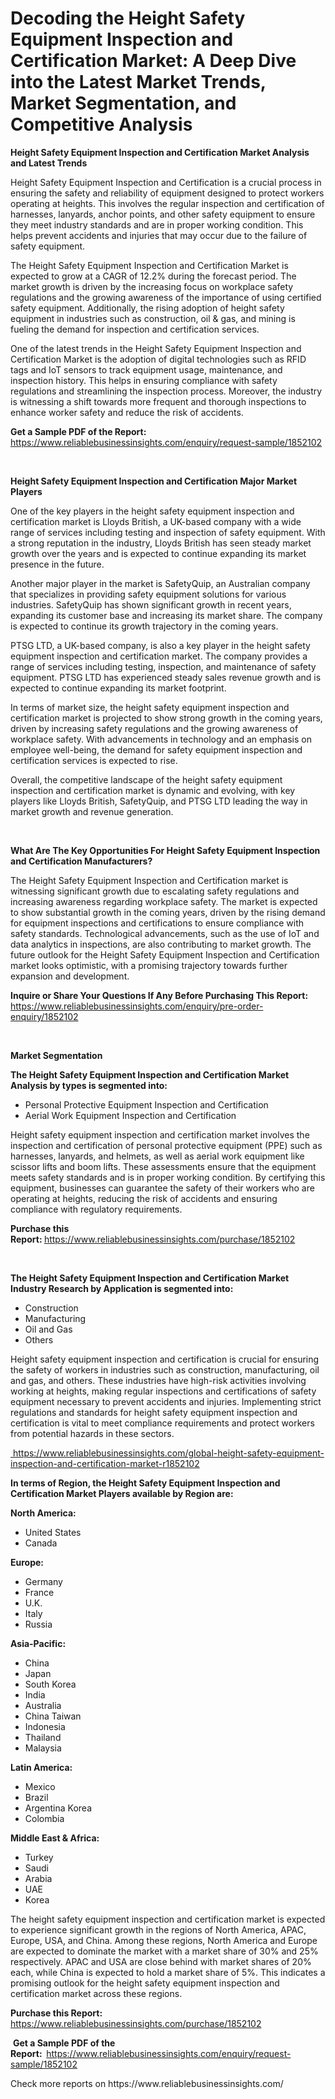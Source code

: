 <p><h1>Decoding the Height Safety Equipment Inspection and Certification Market: A Deep Dive into the Latest Market Trends, Market Segmentation, and Competitive Analysis</h1></p><p><strong>Height Safety Equipment Inspection and Certification Market Analysis and Latest Trends</strong></p>
<p><p>Height Safety Equipment Inspection and Certification is a crucial process in ensuring the safety and reliability of equipment designed to protect workers operating at heights. This involves the regular inspection and certification of harnesses, lanyards, anchor points, and other safety equipment to ensure they meet industry standards and are in proper working condition. This helps prevent accidents and injuries that may occur due to the failure of safety equipment.</p><p>The Height Safety Equipment Inspection and Certification Market is expected to grow at a CAGR of 12.2% during the forecast period. The market growth is driven by the increasing focus on workplace safety regulations and the growing awareness of the importance of using certified safety equipment. Additionally, the rising adoption of height safety equipment in industries such as construction, oil & gas, and mining is fueling the demand for inspection and certification services.</p><p>One of the latest trends in the Height Safety Equipment Inspection and Certification Market is the adoption of digital technologies such as RFID tags and IoT sensors to track equipment usage, maintenance, and inspection history. This helps in ensuring compliance with safety regulations and streamlining the inspection process. Moreover, the industry is witnessing a shift towards more frequent and thorough inspections to enhance worker safety and reduce the risk of accidents.</p></p>
<p><strong>Get a Sample PDF of the Report:&nbsp;</strong> <a href="https://www.reliablebusinessinsights.com/enquiry/request-sample/1852102">https://www.reliablebusinessinsights.com/enquiry/request-sample/1852102</a></p>
<p>&nbsp;</p>
<p><strong>Height Safety Equipment Inspection and Certification Major Market Players</strong></p>
<p><p>One of the key players in the height safety equipment inspection and certification market is Lloyds British, a UK-based company with a wide range of services including testing and inspection of safety equipment. With a strong reputation in the industry, Lloyds British has seen steady market growth over the years and is expected to continue expanding its market presence in the future.</p><p>Another major player in the market is SafetyQuip, an Australian company that specializes in providing safety equipment solutions for various industries. SafetyQuip has shown significant growth in recent years, expanding its customer base and increasing its market share. The company is expected to continue its growth trajectory in the coming years.</p><p>PTSG LTD, a UK-based company, is also a key player in the height safety equipment inspection and certification market. The company provides a range of services including testing, inspection, and maintenance of safety equipment. PTSG LTD has experienced steady sales revenue growth and is expected to continue expanding its market footprint.</p><p>In terms of market size, the height safety equipment inspection and certification market is projected to show strong growth in the coming years, driven by increasing safety regulations and the growing awareness of workplace safety. With advancements in technology and an emphasis on employee well-being, the demand for safety equipment inspection and certification services is expected to rise.</p><p>Overall, the competitive landscape of the height safety equipment inspection and certification market is dynamic and evolving, with key players like Lloyds British, SafetyQuip, and PTSG LTD leading the way in market growth and revenue generation.</p></p>
<p>&nbsp;</p>
<p><strong>What Are The Key Opportunities For Height Safety Equipment Inspection and Certification Manufacturers?</strong></p>
<p><p>The Height Safety Equipment Inspection and Certification market is witnessing significant growth due to escalating safety regulations and increasing awareness regarding workplace safety. The market is expected to show substantial growth in the coming years, driven by the rising demand for equipment inspections and certifications to ensure compliance with safety standards. Technological advancements, such as the use of IoT and data analytics in inspections, are also contributing to market growth. The future outlook for the Height Safety Equipment Inspection and Certification market looks optimistic, with a promising trajectory towards further expansion and development.</p></p>
<p><strong>Inquire or Share Your Questions If Any Before Purchasing This Report:</strong> <a href="https://www.reliablebusinessinsights.com/enquiry/pre-order-enquiry/1852102">https://www.reliablebusinessinsights.com/enquiry/pre-order-enquiry/1852102</a></p>
<p>&nbsp;</p>
<p><strong>Market Segmentation</strong></p>
<p><strong>The Height Safety Equipment Inspection and Certification Market Analysis by types is segmented into:</strong></p>
<p><ul><li>Personal Protective Equipment Inspection and Certification</li><li>Aerial Work Equipment Inspection and Certification</li></ul></p>
<p><p>Height safety equipment inspection and certification market involves the inspection and certification of personal protective equipment (PPE) such as harnesses, lanyards, and helmets, as well as aerial work equipment like scissor lifts and boom lifts. These assessments ensure that the equipment meets safety standards and is in proper working condition. By certifying this equipment, businesses can guarantee the safety of their workers who are operating at heights, reducing the risk of accidents and ensuring compliance with regulatory requirements.</p></p>
<p><strong>Purchase this Report:&nbsp;</strong><a href="https://www.reliablebusinessinsights.com/purchase/1852102">https://www.reliablebusinessinsights.com/purchase/1852102</a></p>
<p>&nbsp;</p>
<p><strong>The Height Safety Equipment Inspection and Certification Market Industry Research by Application is segmented into:</strong></p>
<p><ul><li>Construction</li><li>Manufacturing</li><li>Oil and Gas</li><li>Others</li></ul></p>
<p><p>Height safety equipment inspection and certification is crucial for ensuring the safety of workers in industries such as construction, manufacturing, oil and gas, and others. These industries have high-risk activities involving working at heights, making regular inspections and certifications of safety equipment necessary to prevent accidents and injuries. Implementing strict regulations and standards for height safety equipment inspection and certification is vital to meet compliance requirements and protect workers from potential hazards in these sectors.</p></p>
<p><a href="https://www.reliablebusinessinsights.com/global-height-safety-equipment-inspection-and-certification-market-r1852102">&nbsp;https://www.reliablebusinessinsights.com/global-height-safety-equipment-inspection-and-certification-market-r1852102</a></p>
<p><strong>In terms of Region, the Height Safety Equipment Inspection and Certification Market Players available by Region are:</strong></p>
<p>
    <p> <strong> North America: </strong>
        <ul>
            <li>United States</li>
            <li>Canada</li>
        </ul>
        </p> 
    <p> <strong> Europe: </strong>
        <ul>
            <li>Germany</li>
            <li>France</li>
            <li>U.K.</li>
            <li>Italy</li>
            <li>Russia</li>
        </ul>
        </p> 
    <p> <strong> Asia-Pacific: </strong>
        <ul>
            <li>China</li>
            <li>Japan</li>
            <li>South Korea</li>
            <li>India</li>
            <li>Australia</li>
            <li>China Taiwan</li>
            <li>Indonesia</li>
            <li>Thailand</li>
            <li>Malaysia</li>
        </ul>
        </p> 
    <p> <strong> Latin America: </strong>
        <ul>
            <li>Mexico</li>
            <li>Brazil</li>
            <li>Argentina Korea</li>
            <li>Colombia</li>
        </ul>
        </p> 
    <p> <strong> Middle East & Africa: </strong>
        <ul>
            <li>Turkey</li>
            <li>Saudi</li>
            <li>Arabia</li>
            <li>UAE</li>
            <li>Korea</li>
        </ul>
    </p>
    </p>
<p><p>The height safety equipment inspection and certification market is expected to experience significant growth in the regions of North America, APAC, Europe, USA, and China. Among these regions, North America and Europe are expected to dominate the market with a market share of 30% and 25% respectively. APAC and USA are close behind with market shares of 20% each, while China is expected to hold a market share of 5%. This indicates a promising outlook for the height safety equipment inspection and certification market across these regions.</p></p>
<p><strong>Purchase this Report: </strong><a href="https://www.reliablebusinessinsights.com/purchase/1852102">https://www.reliablebusinessinsights.com/purchase/1852102</a></p>
<p>&nbsp;<strong>Get a Sample PDF of the Report:&nbsp;&nbsp;</strong><a href="https://www.reliablebusinessinsights.com/enquiry/request-sample/1852102">https://www.reliablebusinessinsights.com/enquiry/request-sample/1852102</a></p>
<p><strong></strong></p>
<p>Check more reports on https://www.reliablebusinessinsights.com/</p>